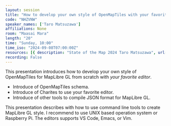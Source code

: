 ```yaml
---
layout: session
title: "How to develop your own style of OpenMapTiles with your favorite editor?"
code: "NHZVNW"
speaker_names: ['Taro Matsuzawa']
affiliations: None
room: "Maasai Mara"
length: "20"
time: "Sunday, 10:00"
time_iso: "2024-09-08T07:00:00Z"
resources: [{ description: "State of the Map 2024 Taro Matsuzawa", url: "https://pretalx.com/media/sotm2024/submissions/NHZVNW/resources/State_of_the_Map_2024_Taro_Matsuzawa_2s6Exli.pdf" }]
recording: False
---
```


This presentation introduces how to develop your own style of OpenMapTiles for MapLibre GL from scratch with *your favorite editor*.

- Introduce of OpenMapTiles schema.
- Introduce of Charites to use your favorite editor.
- Introduce of other tools to compile JSON format for MapLibre GL.

This presentation describes with how to use command line tools to create MapLibre GL style.
I recommend to use UNIX based operation system or Raspberry Pi.
The editors supports VS Code, Emacs, or Vim.

